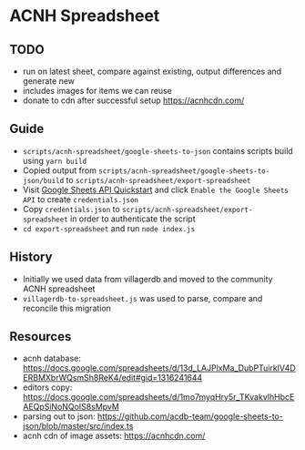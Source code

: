# ACNH Spreadsheet

## TODO

- run on latest sheet, compare against existing, output differences and generate new
- includes images for items we can reuse
- donate to cdn after successful setup https://acnhcdn.com/

## Guide

- `scripts/acnh-spreadsheet/google-sheets-to-json` contains scripts build using `yarn build`
- Copied output from `scripts/acnh-spreadsheet/google-sheets-to-json/build` to `scripts/acnh-spreadsheet/export-spreadsheet`
- Visit [Google Sheets API Quickstart](https://developers.google.com/sheets/api/quickstart/nodejs) and click `Enable the Google Sheets API` to create `credentials.json`
- Copy `credentials.json` to `scripts/acnh-spreadsheet/export-spreadsheet` in order to authenticate the script
- `cd export-spreadsheet` and run `node index.js`


## History

- Initially we used data from villagerdb and moved to the community ACNH spreadsheet
- `villagerdb-to-spreadsheet.js` was used to parse, compare and reconcile this migration


## Resources

- acnh database: https://docs.google.com/spreadsheets/d/13d_LAJPlxMa_DubPTuirkIV4DERBMXbrWQsmSh8ReK4/edit#gid=1316241644
- editors copy: https://docs.google.com/spreadsheets/d/1mo7myqHry5r_TKvakvIhHbcEAEQpSiNoNQoIS8sMpvM
- parsing out to json: https://github.com/acdb-team/google-sheets-to-json/blob/master/src/index.ts
- acnh cdn of image assets: https://acnhcdn.com/
